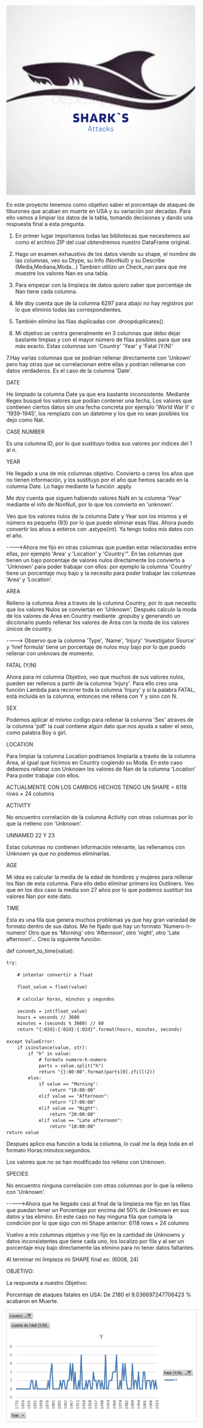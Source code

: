 ![Logo Sharks attacks](https://github.com/crisgo-data/data-cleaning-sharks-attack/blob/main/imagenes/sHARKS.png "Project to present")

En este proyecto tenemos como objetivo saber el porcentaje de ataques de tiburones que acaban en muerte en USA y su variación por decadas. Para ello vamos a limpiar los datos de la tabla, tomando decisiones y dando una respuesta final a esta pregunta.

1. En primer lugar importamos todas las bibliotecas que necesitemos así como el archivo ZIP del cual obtendremos nuestro DataFrame original.
2. Hago un examen exhaustivo de los datos viendo su shape, el nombre de las columnas, veo su Dtype, su Info (NonNull) y su Describe (Media,Mediana,Moda...)
Tambien utilizo un Check_nan para que me muestre los valores Nan es una tabla.

3. Para empezar con la limpieza de datos quiero saber que porcentaje de Nan tiene cada columna.
4. Me doy cuenta que de la columna 6297 para abajo no hay registros por lo que eliminio todas las correspondientes.

5. También elimino las filas duplicadas con .droopduplicates().

6. Mi objetivo se centra generalmente en 3 columnas que debo dejar bastante limpias y con el mayor número de filas posibles para que sea más exacto.
Estas columnas son 'Country' 'Year' y 'Fatal (Y/N)'


7.Hay varias columnas que se podrían rellenar directamente con 'Unkown' pero hay otras que se correlacionan entre ellas y podrían rellenarse con datos verdaderos. Es el caso de la columna 'Date'.

DATE

He limpiado la columna Date ya que era bastante inconsistente. Mediante Regex busqué los valores que podían contener una fecha, Los valores que contienen ciertos datos sin una fecha concreta por ejemplo 'World War II' o  '1939-1945', los remplazo con un datetime y los que no sean posibles los dejo como Nat.

CASE NUMBER

Es una columna ID, por lo que sustituyo todos sus valores por indices del 1 al n.


YEAR

He llegado a una de mis columnas objetivo. Convierto a ceros los años que no tienen información, y los sustituyo por el año que hemos sacado en la columna Date. Lo hago mediante la función .apply.

Me doy cuenta que siguen habiendo valores NaN en la columna 'Year' mediante el info de NonNull, por lo que los convierto en 'unknown'.

Veo que los valores nulos de la columna Date y Year son los mismos y el número es pequeño (93) por lo que puedo eliminar esas filas.
Ahora puedo convertir los años a enteros con .astype(int).
Ya tengo todos mis datos con el año.



---->Ahora me fijo en otras columnas que puedan estar relacionadas entre ellas, por ejemplo 'Area' y 'Location' y 'Country'".
En las columnas que tienen un bajo porcentaje de valores nulos directamente los convierto a 'Unknown' para poder trabajar con ellos: por ejemplo la columna 'Country' tiene un porcentaje muy bajo y la necesito para poder trabajar las columnas 'Area' y 'Location'.


AREA

Relleno la columna Area a traves de la columna  Country, por lo que necesito que los valores Nulos se conviertan en 'Unknown'. Después calculo la moda de los valores de Area en Country mediante .gropuby y generando un diccionario puedo rellenar los valores de Área con la moda de los valores únicos de country.


----> Observo que la columna 'Type', 'Name', 'Injury' 'Investigator Source' y 'href formula' 
tiene un porcentaje de nulos muy bajo por lo que puedo rellenar con unknows de momento.


FATAL (Y/N)

Ahora para mi columna Objetivo, veo que muchos de sus valores nulos, pueden ser rellenos a partir de la columna 'Injury'. Para ello creo una función Lambda para recorrer toda la columna 'Injury' y si la palabra FATAL,
está incluida en la columna, entonces me rellena con Y y sino con N.


SEX

Podemos aplicar el mismo codigo para rellenar la columna 'Sex'
atraves de la columna 'pdf' la cual contiene algún dato que nos ayuda a saber el sexo, como palabra Boy 
o girl.


LOCATION

Para limpiar la columna Location podríamos limpiarla a través de la columna Area, al igual que hicimos en Country
cogiendo su Moda. En este caso debemos rellenar con Unknown los valores de Nan de la columna 'Location' Para poder trabajar con ellos.




ACTUALMENTE CON LOS CAMBIOS HECHOS TENGO UN SHAPE = 6118 rows × 24 columns




ACTIVITY

No encuentro correlación de la columna Activity con otras columnas por lo que la rrelleno con 'Unknown'.



UNNAMED 22 Y 23

Estas columnas  no contienen información relevante, las rellenamos con Unknown ya que no podemos eliminarlas.



AGE

Mi idea es calcular la media de la edad de hombres y mujeres para rellenar los Nan de esta columna.
Para ello debo eliminar primero los Outliners. 
Veo que en los dos caso la media son 27 años por lo que podemos sustituir los valores Nan por este dato.


TIME

Esta es una fila que genera muchos problemas ya que hay gran variedad de formato dentro de sus datos. 
Me he fijado que hay un formato 'Numero-h-numero' Otro que es 'Morning' otro 'Afternoon', otro 'night', otro 'Late afternoon'... Creo la siguiente función:

def convert_to_time(value):

    try:
    
        # intentar convertir a float
        
        float_value = float(value)
        
        # calcular horas, minutos y segundos
     
        seconds = int(float_value)
        hours = seconds // 3600
        minutes = (seconds % 3600) // 60
        return "{:02d}:{:02d}:{:02d}".format(hours, minutes, seconds)
        
    except ValueError:
        if isinstance(value, str):
            if "h" in value:
                # formato numero-h-numero
                parts = value.split("h")
                return "{}:00:00".format(parts[0].zfill(2))
            else:
                if value == "Morning":
                    return "10:00:00"
                elif value == "Afternoon":
                    return "17:00:00"
                elif value == "Night":
                    return "20:00:00"
                elif value == "Late afternoon":
                    return "18:00:00"
    return value


Despues aplico esa función a toda la columna, lo cual me la deja toda en el formato Horas:minutos:segundos.

Los valores que no se han modificado los relleno con Unknown.





SPECIES

No encuentro ninguna correlación con otras columnas por lo que la relleno con 'Unknown'.




----->Ahora que he llegado casi al final de la limpieza me fijo en las filas que puedan tener un Porcentaje por encima del 50% de Unknown en sus datos y las elimino. En este caso no hay ninguna fila que cumpla la condición por lo que sigo con mi Shape anterior: 6118 rows × 24 columns





Vuelvo a mis columnas objetivo y me fijo en la cantidad de Unknowns y datos inconsistentes que tiene cada uno, los localizo por fila y al ser un porcentaje muy bajo directamente las elimino para no tener datos faltantes.


Al terminar mi limpieza mi SHAPE final es: (6008, 24)



OBJETIVO:

La respuesta a nuestro Objetivo:


Porcentaje de ataques fatales en USA: De 2180 el  9.036697247706423 % acabaron en Muerte.


![Tabla_USA_Fatal](https://github.com/crisgo-data/data-cleaning-sharks-attack/blob/main/imagenes/tabla%20USA.jpg "Muertes por decadas en EEUU")

